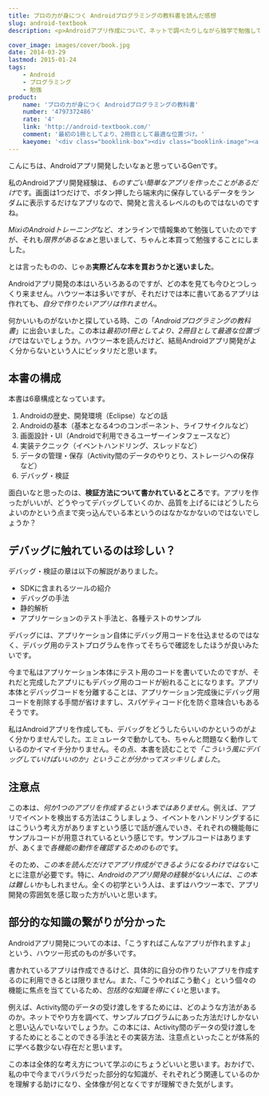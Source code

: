 ```yaml
---
title: プロの力が身につく Androidプログラミングの教科書を読んだ感想
slug: android-textbook
description: <p>Androidアプリ作成について、ネットで調べたりしながら独学で勉強していると、知識が断片化してしまってそれぞれの関係性がよくわからなくなってきます。この本はそういった「全体像を掴みたい」といった人にオススメな本だと思いました。</p>

cover_image: images/cover/book.jpg
date: 2014-03-29
lastmod: 2015-01-24
tags: 
    - Android
    - プログラミング
    - 勉強
product:
    name: 'プロの力が身につく Androidプログラミングの教科書'
    number: '4797372486'
    rate: '4'
    link: 'http://android-textbook.com/'
    comment: '最初の1冊としてより、2冊目として最適な位置づけ。'
    kaeyome: '<div class="booklink-box"><div class="booklink-image"><a href="http://www.amazon.co.jp/exec/obidos/asin/4797372486/illusionspace-22/" rel="nofollow" target="_blank"><img src="http://ecx.images-amazon.com/images/I/51J7UGXlK2L._SL160_.jpg" style="border: none;" /></a></div><div class="booklink-info"><div class="booklink-name"><a href="http://www.amazon.co.jp/exec/obidos/asin/4797372486/illusionspace-22/" rel="nofollow" target="_blank">プロの力が身につく Androidプログラミングの教科書</a><div class="booklink-powered-date">posted with <a href="http://yomereba.com" rel="nofollow" target="_blank">ヨメレバ</a></div></div><div class="booklink-detail">藤田 竜史,要 徳幸,住友 孝郎,日高 正博,小林 慎治,木村 尭海 ソフトバンククリエイティブ 2013-07-30    </div><div class="booklink-link2"><div class="shoplinkamazon"><a href="http://www.amazon.co.jp/exec/obidos/asin/4797372486/illusionspace-22/" rel="nofollow" target="_blank" title="アマゾン" >Amazonで購入</a></div><div class="shoplinkrakuten"><a href="http://hb.afl.rakuten.co.jp/hgc/11acbc01.369b1bf6.11acbc02.cabf9fe9/?pc=http%3A%2F%2Fbooks.rakuten.co.jp%2Frb%2F12383691%2F%3Fscid%3Daf_ich_link_urltxt%26m%3Dhttp%3A%2F%2Fm.rakuten.co.jp%2Fev%2Fbook%2F" rel="nofollow" target="_blank" title="楽天ブックス" >楽天ブックスで購入</a></div>                         <div class="shoplinkkino"><a href="http://ck.jp.ap.valuecommerce.com/servlet/referral?sid=3085416&pid=882196163&vc_url=http%3A%2F%2Fwww.kinokuniya.co.jp%2Ff%2Fdsg-01-9784797372489" target="_blank" title="kino" >紀伊國屋書店で購入<img src="http://ad.jp.ap.valuecommerce.com/servlet/gifbanner?sid=3085416&pid=882196163" height="1" width="1" border="0"></a></div>                   </div></div><div class="booklink-footer"></div></div>'
---
```


<p>こんにちは、Androidアプリ開発したいなぁと思っているGenです。</p>
<p>私のAndroidアプリ開発経験は、<em>ものすごい簡単なアプリを作ったことがあるだけ</em>です。画面は1つだけで、ボタン押したら端末内に保存しているデータをランダムに表示するだけなアプリなので、開発と言えるレベルのものではないのですね。</p>
<p><em>MixiのAndroidトレーニング</em>など、オンラインで情報集めて勉強していたのですが、それも<em>限界があるなぁ</em>と思いまして、ちゃんと本買って勉強することにしました。</p>
<p>とは言ったものの、じゃあ<strong>実際どんな本を買おうかと迷いました</strong>。</p>
<p>Androidアプリ開発の本はいろいろあるのですが、どの本を見ても今ひとつしっくり来ません。ハウツー本は多いですが、それだけでは本に書いてあるアプリは作れても、<em>自分で作りたいアプリは作れません</em>。</p>
<p>何かいいものがないかと探している時、この「<em>Androidプログラミングの教科書</em>」に出会いました。この本は<em>最初の1冊としてより、2冊目として最適な位置づけ</em>ではないでしょうか。ハウツー本を読んだけど、結局Androidアプリ開発がよく分からないという人にピッタリだと思います。</p>
<h2>本書の構成</h2>
<p>本書は6章構成となっています。</p>
<ol>
<li>Androidの歴史、開発環境（Eclipse）などの話</li>
<li>Androidの基本（基本となる4つのコンポーネント、ライフサイクルなど）</li>
<li>画面設計・UI（Androidで利用できるユーザーインタフェースなど）</li>
<li>実装テクニック（イベントハンドリング、スレッドなど）</li>
<li>データの管理・保存（Activity間のデータのやりとり、ストレージへの保存など）</li>
<li>デバッグ・検証</li>
</ol>
<p>面白いなと思ったのは、<strong>検証方法について書かれているところ</strong>です。アプリを作ったがいいが、どうやってデバッグしていくのか、品質を上げるにはどうしたらよいのかという点まで突っ込んでいる本というのはなかなかないのではないでしょうか？</p>
<h2>デバッグに触れているのは珍しい？</h2>
<p>デバッグ・検証の章は以下の解説がありました。</p>
<ul>
<li>SDKに含まれるツールの紹介</li>
<li>デバッグの手法 </li>
<li>静的解析</li>
<li>アプリケーションのテスト手法と、各種テストのサンプル</li>
</ul>
<p>デバッグには、アプリケーション自体にデバッグ用コードを仕込ませるのではなく、デバッグ用のテストプログラムを作ってそちらで確認をしたほうが良いみたいです。</p>
<p>今まで私はアプリケーション本体にテスト用のコードを書いていたのですが、それだと完成したアプリにもデバッグ用のコードが紛れることになります。アプリ本体とデバッグコードを分離することは、アプリケーション完成後にデバッグ用コードを削除する手間が省けますし、スパゲティコード化を防ぐ意味合いもあるそうです。</p>
<p>私はAndroidアプリを作成しても、デバッグをどうしたらいいのかというのがよく分かりませんでした。エミュレータで動かしても、ちゃんと問題なく動作しているのかイマイチ分かりません。その点、本書を読むことで<em>「こういう風にデバッグしていけばいいのか」ということが分かってスッキリしました</em>。</p>
<h2>注意点</h2>
<p>この本は、<em>何か1つのアプリを作成するという本ではありません</em>。例えば、アプリでイベントを検出する方法はこうしましょう、イベントをハンドリングするにはこういう考え方がありますという感じで話が進んでいき、それぞれの機能毎にサンプルコードが用意されているという感じです。サンプルコードはありますが、あくまで<em>各機能の動作を確認するためのもの</em>です。</p>
<p>そのため、<em>この本を読んだだけでアプリ作成ができるようになるわけではない</em>ことに注意が必要です。特に、<em>Androidのアプリ開発の経験がない人には、この本は難しい</em>かもしれません。全くの初学という人は、まずはハウツー本で、アプリ開発の雰囲気を感じ取った方がいいと思います。</p>
<h2>部分的な知識の繋がりが分かった</h2>
<p>Androidアプリ開発についての本は、「こうすればこんなアプリが作れますよ」という、ハウツー形式のものが多いです。</p>
<p>書かれているアプリは作成できるけど、具体的に自分の作りたいアプリを作成するのに利用できるとは限りません。また、「こうやればこう動く」という個々の機能に焦点を当てているため、<em>包括的な知識を得にくい</em>と思います。</p>
<p>例えば、Activity間のデータの受け渡しをするためには、どのような方法があるのか。ネットでやり方を調べて、サンプルプログラムにあった方法だけしかないと思い込んでいないでしょうか。この本には、Activity間のデータの受け渡しをするためにとることのできる手法とその実装方法、注意点といったことが体系的に学べる数少ない存在だと思います。</p>
<p>この本は全体的な考え方について学ぶのにちょうどいいと思います。おかげで、私の中で今までバラバラだった部分的な知識が、それぞれどう関連しているのかを理解する助けになり、全体像が何となくですが理解できた気がします。</p>

  
